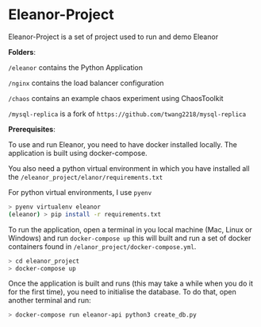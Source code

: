 # Eleanor-Project

Eleanor-Project is a set of project used to run and demo Eleanor

**Folders**:

`/eleanor` contains the Python Application

`/nginx` contains the load balancer configuration

`/chaos` contains an example chaos experiment using ChaosToolkit

`/mysql-replica` is a fork of `https://github.com/twang2218/mysql-replica` 


**Prerequisites**:

To use and run Eleanor, you need to have docker installed locally. The application is built using docker-compose.

You also need a python virtual environment in which you have installed all the `/eleanor_project/elanor/requirements.txt`

For python virtual environments, I use `pyenv`

```bash
> pyenv virtualenv eleanor
(eleanor) > pip install -r requirements.txt
```

To run the application, open a terminal in you local machine (Mac, Linux or Windows) and run `docker-compose up` this will built and run a set of  docker containers found in `/elanor_project/docker-compose.yml`.

```bash
> cd eleanor_project
> docker-compose up 
```

Once the application is built and runs (this may take a while when you do it for the first time), you need to initialise the database. 
To do that, open another terminal and run:  

```bash
> docker-compose run eleanor-api python3 create_db.py
```
